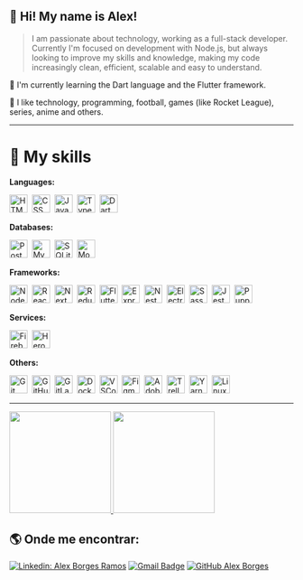 ## 👋 Hi! My name is <strong>Alex!</strong>

> I am passionate about technology, working as a full-stack developer. Currently I'm focused on development with Node.js, but always looking to improve my skills and knowledge, making my code increasingly clean, efficient, scalable and easy to understand.

🌱 I'm currently learning the Dart language and the Flutter framework.

💬 I like technology, programming, football, games (like Rocket League), series, anime and others.

----

# 🚀 My skills

**Languages:**

<p>
  <img height="32" src="https://cdn.jsdelivr.net/gh/devicons/devicon/icons/html5/html5-original.svg" alt="HTML"/>&nbsp;
  <img height="32" src="https://cdn.jsdelivr.net/gh/devicons/devicon/icons/css3/css3-original.svg" alt="CSS"/>&nbsp;
  <img height="32" src="https://cdn.jsdelivr.net/gh/devicons/devicon/icons/javascript/javascript-original.svg" alt="Javascript"/>&nbsp;
  <img height="32" src="https://cdn.jsdelivr.net/gh/devicons/devicon/icons/typescript/typescript-original.svg" alt="Typescript"/>&nbsp;
  <img height="32" src="https://cdn.jsdelivr.net/gh/devicons/devicon/icons/dart/dart-original.svg" alt="Dart"/>&nbsp;
</p>

**Databases:**

<p>
  <img height="32" src="https://cdn.jsdelivr.net/gh/devicons/devicon/icons/postgresql/postgresql-original.svg" alt="PostgreSQL"/>&nbsp;
  <img height="32" src="https://cdn.jsdelivr.net/gh/devicons/devicon/icons/mysql/mysql-original.svg" alt="MySQL"/>&nbsp;
  <img height="32" src="https://cdn.jsdelivr.net/gh/devicons/devicon/icons/sqlite/sqlite-original.svg" alt="SQLite"/>&nbsp;
  <img height="32" src="https://cdn.jsdelivr.net/gh/devicons/devicon/icons/mongodb/mongodb-original-wordmark.svg" alt="MongoDB"/>&nbsp;
</p>

**Frameworks:**

<p>
  <img height="32" src="https://cdn.jsdelivr.net/gh/devicons/devicon/icons/nodejs/nodejs-original.svg" alt="Node.js"/>&nbsp;
  <img height="32" src="https://cdn.jsdelivr.net/gh/devicons/devicon/icons/react/react-original.svg" alt="React & React Native"/>&nbsp;
  <img height="32" src="https://cdn.jsdelivr.net/gh/devicons/devicon/icons/nextjs/nextjs-original.svg" alt="Next"/>&nbsp;
  <img height="32" src="https://cdn.jsdelivr.net/gh/devicons/devicon/icons/redux/redux-original.svg" alt="Redux"/>&nbsp;
  <img height="32" src="https://cdn.jsdelivr.net/gh/devicons/devicon/icons/flutter/flutter-original.svg" alt="Flutter"/>&nbsp;
  <img height="32" src="https://cdn.jsdelivr.net/gh/devicons/devicon/icons/express/express-original-wordmark.svg" alt="Express"/>&nbsp;
  <img height="32" src="https://cdn.jsdelivr.net/gh/devicons/devicon/icons/nestjs/nestjs-plain.svg" alt="Nest"/>&nbsp;
  <img height="32" src="https://cdn.jsdelivr.net/gh/devicons/devicon/icons/electron/electron-original.svg" alt="Electron"/>&nbsp;
  <img height="32" src="https://cdn.jsdelivr.net/gh/devicons/devicon/icons/sass/sass-original.svg" alt="Sass"/>&nbsp;
  <img height="32" src="https://cdn.jsdelivr.net/gh/devicons/devicon/icons/jest/jest-plain.svg" alt="Jest"/>&nbsp;
  <img height="32" src="https://www.vectorlogo.zone/logos/pptrdev/pptrdev-official.svg" alt="Puppeteer" />&nbsp;
</p>

**Services:**

<p>
  <img height="32" src="https://cdn.jsdelivr.net/gh/devicons/devicon/icons/firebase/firebase-plain.svg" alt="Firebase"/>&nbsp;
  <img height="32" src="https://cdn.jsdelivr.net/gh/devicons/devicon/icons/heroku/heroku-original.svg" alt="Heroku"/>&nbsp;
</p>

**Others:**

<p>
  <img height="32" src="https://cdn.jsdelivr.net/gh/devicons/devicon/icons/git/git-original.svg" alt="Git"/>&nbsp;
  <img height="32" src="https://cdn.jsdelivr.net/gh/devicons/devicon/icons/github/github-original.svg" alt="GitHub"/>&nbsp;
  <img height="32" src="https://cdn.jsdelivr.net/gh/devicons/devicon/icons/gitlab/gitlab-original.svg" alt="GitLab"/>&nbsp;
  <img height="32" src="https://cdn.jsdelivr.net/gh/devicons/devicon/icons/docker/docker-original.svg" alt="Docker"/>&nbsp;
  <img height="32" src="https://cdn.jsdelivr.net/gh/devicons/devicon/icons/vscode/vscode-original.svg" alt="VSCode"/>&nbsp;
  <img height="32" src="https://cdn.jsdelivr.net/gh/devicons/devicon/icons/figma/figma-original.svg" alt="Figma"/>&nbsp;
  <img height="32" src="https://cdn.worldvectorlogo.com/logos/adobe-xd.svg" alt="Adobe XD"/>&nbsp;
  <img height="32" src="https://cdn.jsdelivr.net/gh/devicons/devicon/icons/trello/trello-plain.svg" alt="Trello"/>&nbsp;
  <img height="32" src="https://cdn.jsdelivr.net/gh/devicons/devicon/icons/yarn/yarn-original.svg" alt="Yarn"/>&nbsp;
  <img height="32" src="https://cdn.jsdelivr.net/gh/devicons/devicon/icons/linux/linux-original.svg" alt="Linux"/>&nbsp;
</p>

----

<a href="https://github.com/AlexBorgesDev/github-readme-stats" target="_blank">
  <img height="180em" src="https://github-readme-stats.vercel.app/api/top-langs?username=AlexBorgesDev&theme=dracula&hide=html&layout=compact" />
</a>

<a href="https://github.com/AlexBorgesDev/github-readme-stats" target="_blank">
  <img height="180em" src="https://github-readme-stats.vercel.app/api?username=AlexBorgesDev&theme=dracula&show_icons=true" />
</a>

## :earth_americas: Onde me encontrar: ##

[![Linkedin: Alex Borges Ramos](https://img.shields.io/badge/-ALEX&nbsp;BORGES&nbsp;RAMOS-blue?style=flat-square&logo=Linkedin&logoColor=white&link=https://www.linkedin.com/in/alexborgesramos/)](https://www.linkedin.com/in/alexborgesramos/)
[![Gmail Badge](https://img.shields.io/badge/-alexborgesramos2002@gmail.com-006bed?style=flat-square&logo=Gmail&logoColor=white&link=mailto:alexborgesramos2002@gmail.com)](mailto:alexborgesramos2002@gmail.com)
[![GitHub Alex Borges](https://img.shields.io/github/followers/AlexBorgesDev?label=follow&style=social)](https://www.github.com/AlexBorgesDev)
